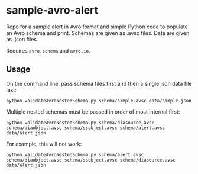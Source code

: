# sample-avro-alert

Repo for a sample alert in Avro format and simple Python code to populate an Avro schema and print.  Schemas are given as .avsc files.  Data are given as .json files.

Requires `avro.schema` and `avro.io`.

## Usage

On the command line, pass schema files first and then a single json data file last:

`python validateAvroNestedSchema.py schema/simple.avsc data/simple.json`

Multiple nested schemas must be passed in order of most internal first:

`python validateAvroNestedSchema.py schema/diasource.avsc schema/diaobject.avsc schema/ssobject.avsc schema/alert.avsc data/alert.json`

For example, this will not work:

`python validateAvroNestedSchema.py schema/alert.avsc schema/diaobject.avsc schema/ssobject.avsc schema/diasource.avsc data/alert.json`
